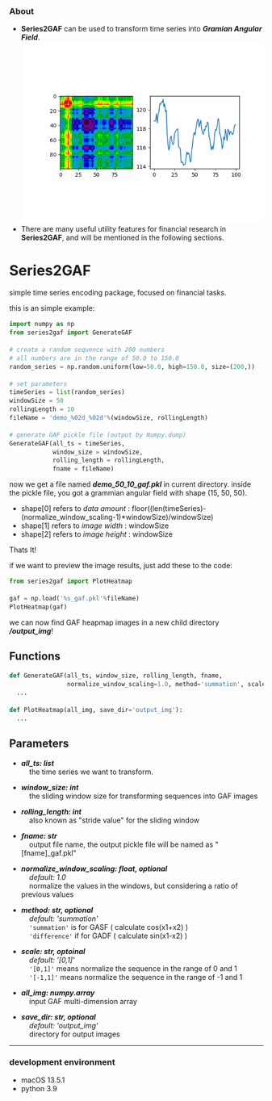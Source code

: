 ### About

- **Series2GAF** can be used to transform time series into _**Gramian Angular Field**_.
  ![GAF DEMO](https://github.com/RainBoltz/Series2GAF/blob/master/gaf_sample.png "Series and its GAF image")
- There are many useful utility features for financial research in **Series2GAF**, and will be mentioned in the following sections.

# Series2GAF

simple time series encoding package, focused on financial tasks.

this is an simple example:

```python
import numpy as np
from series2gaf import GenerateGAF

# create a random sequence with 200 numbers
# all numbers are in the range of 50.0 to 150.0
random_series = np.random.uniform(low=50.0, high=150.0, size=(200,))

# set parameters
timeSeries = list(random_series)
windowSize = 50
rollingLength = 10
fileName = 'demo_%02d_%02d'%(windowSize, rollingLength)

# generate GAF pickle file (output by Numpy.dump)
GenerateGAF(all_ts = timeSeries,
            window_size = windowSize,
            rolling_length = rollingLength,
            fname = fileName)
```

now we get a file named _**demo_50_10_gaf.pkl**_ in current directory.
inside the pickle file, you got a grammian angular field with shape (15, 50, 50).

- shape\[0\] refers to _data amount_ : floor((len(timeSeries)-(normalize_window_scaling-1)\*windowSize)/windowSize)
- shape\[1\] refers to _image width_ : windowSize
- shape\[2\] refers to _image height_ : windowSize

Thats It!

if we want to preview the image results, just add these to the code:

```python
from series2gaf import PlotHeatmap

gaf = np.load('%s_gaf.pkl'%fileName)
PlotHeatmap(gaf)
```

we can now find GAF heapmap images in a new child directory _**/output_img**_!

## Functions

```python
def GenerateGAF(all_ts, window_size, rolling_length, fname,
                normalize_window_scaling=1.0, method='summation', scale='[0,1]'):
  ...

def PlotHeatmap(all_img, save_dir='output_img'):
  ...
```

## Parameters

- _**all_ts: list**_  
  &nbsp;&nbsp;&nbsp;&nbsp;the time series we want to transform.

- _**window_size: int**_  
  &nbsp;&nbsp;&nbsp;&nbsp;the sliding window size for transforming sequences into GAF images

- _**rolling_length: int**_  
  &nbsp;&nbsp;&nbsp;&nbsp;also known as "stride value" for the sliding window

- _**fname: str**_  
  &nbsp;&nbsp;&nbsp;&nbsp;output file name, the output pickle file will be named as "\[fname]\_gaf.pkl"

- _**normalize_window_scaling: float, optional**_  
  &nbsp;&nbsp;&nbsp;&nbsp;_default: 1.0_  
  &nbsp;&nbsp;&nbsp;&nbsp;normalize the values in the windows, but considering a ratio of previous values

- _**method: str, optional**_  
  &nbsp;&nbsp;&nbsp;&nbsp;_default: 'summation'_  
  &nbsp;&nbsp;&nbsp;&nbsp;`'summation'` is for GASF ( calculate cos(x1+x2) )  
  &nbsp;&nbsp;&nbsp;&nbsp;`'difference'` if for GADF ( calculate sin(x1-x2) )

- _**scale: str, optoinal**_  
  &nbsp;&nbsp;&nbsp;&nbsp;_default: '\[0,1]'_  
  &nbsp;&nbsp;&nbsp;&nbsp;`'[0,1]'` means normalize the sequence in the range of 0 and 1  
  &nbsp;&nbsp;&nbsp;&nbsp;`'[-1,1]'` means normalize the sequence in the range of -1 and 1

- _**all_img: numpy.array**_  
  &nbsp;&nbsp;&nbsp;&nbsp;input GAF multi-dimension array

- _**save_dir: str, optional**_  
  &nbsp;&nbsp;&nbsp;&nbsp;_default: 'output_img'_  
  &nbsp;&nbsp;&nbsp;&nbsp;directory for output images

---

### development environment

- macOS 13.5.1
- python 3.9
